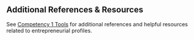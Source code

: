 
## Additional References & Resources
See [Competency 1 Tools](../assets/competency1_tools.md) for additional references 
and helpful resources related to entrepreneurial profiles.
